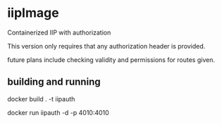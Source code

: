 # iipImage
Containerized IIP with authorization

This version only requires that any authorization header is provided.

future plans include checking validity and permissions for routes given.

## building and running

docker build . -t iipauth

docker run iipauth -d -p 4010:4010
